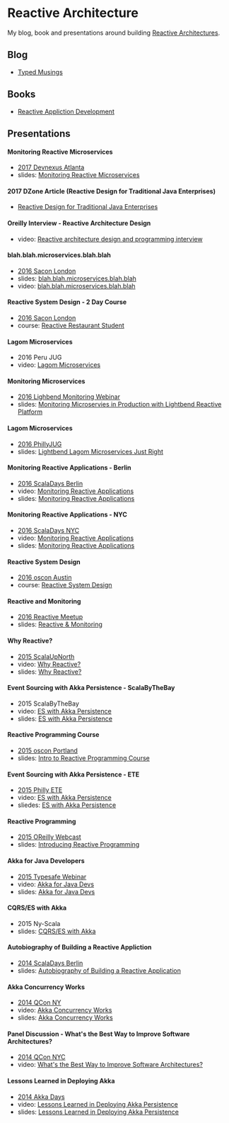 # Reactive Architecture

My blog, book and presentations around building [Reactive Architectures](http://www.reactivemanifesto.org).

## Blog

* [Typed Musings](http://ironfish.github.io)

## Books

* [Reactive Appliction Development](http://manning.com/devore/?a_aid=ironfish&a_bid=39e254aa)

## Presentations

#### Monitoring Reactive Microservices

- [2017 Devnexus Atlanta](https://devnexus.com/s/devnexus2017/presentations/17355)
- slides: [Monitoring Reactive Microservices](pdf/reactive-monitoring-devnexus-2017.pdf)

#### 2017 DZone Article (Reactive Design for Traditional Java Enterprises)

- [Reactive Design for Traditional Java Enterprises](https://dzone.com/articles/reactive-system-design-for-traditional-java-enterprises)

#### Oreilly Interview - Reactive Architecture Design

- video: [Reactive architecture design and programming interview](https://www.youtube.com/watch?v=nZ1NucpEyxM)

#### blah.blah.microservices.blah.blah

- [2016 Sacon London](http://conferences.oreilly.com/software-architecture/engineering-business-eu/public/schedule/detail/52564)
- slides: [blah.blah.microservices.blah.blah](pdf/blah-blah-microservices-blah-blah.pdf)
- video: [blah.blah.microservices.blah.blah](https://player.oreilly.com/videos/9781491958483?login=true)

#### Reactive System Design - 2 Day Course

- [2016 Sacon London](http://conferences.oreilly.com/software-architecture/engineering-business-eu/public/schedule/detail/53768)
- course: [Reactive Restaurant Student](https://github.com/ironfish/reactive-restaurant-student)

#### Lagom Microservices

- 2016 Peru JUG
- video: [Lagom Microservices](https://www.youtube.com/watch?v=eLP1yc1dkdM)

#### Monitoring Microservices

- [2016 Lighbend Monitoring Webinar](http://www.slideshare.net/Lightbend/monitoring-microservices-in-production-with-lightbend-reactive-platform)
- slides: [Monitoring Microservies in Production with Lightbend Reactive Platform](pdf/monitoring-reactive-applications-webinar.pdf)

#### Lagom Microservices

- [2016 PhillyJUG](http://www.meetup.com/PhillyJUG/events/231389526/)
- slides: [Lightbend Lagom Microservices Just Right](/pdf/lightbend-lagom-mircroservices-just-right.pdf)

#### Monitoring Reactive Applications - Berlin
- [2016 ScalaDays Berlin](http://event.scaladays.org/scaladays-berlin-2016#!#schedulePopupExtras-7591)
- video: [Monitoring Reactive Applications](https://www.youtube.com/watch?v=oNAqAkRvDdo)
- slides: [Monitoring Reactive Applications](/pdf/monitoring_reactive_applications.pdf)

#### Monitoring Reactive Applications - NYC

- [2016 ScalaDays NYC](http://event.scaladays.org/scaladays-nyc-2016#!#schedulePopupExtras-7543)
- video: [Monitoring Reactive Applications](http://tinyurl.com/hte28qj)
- slides: [Monitoring Reactive Applications](/pdf/monitoring_reactive_applications.pdf)

#### Reactive System Design

- [2016 oscon Austin](http://tinyurl.com/zd2mfb2)
- course: [Reactive System Design](https://github.com/ironfish/reactive-system-design)

#### Reactive and Monitoring

- [2016 Reactive Meetup](http://tinyurl.com/j7sbg7t)
- slides: [Reactive & Monitoring](/pdf/reactive-and-monitoring-reactive-meetup.2016.pdf)

#### Why Reactive?

- [2015 ScalaUpNorth](http://scalaupnorth.com/2015.html)
- video: [Why Reactive?](https://www.youtube.com/watch?v=QzmRZTu2WYs)
- slides: [Why Reactive?](/pdf/why-reactive.pdf)

#### Event Sourcing with Akka Persistence - ScalaByTheBay

- 2015 ScalaByTheBay
- video: [ES with Akka Persistence](https://www.youtube.com/watch?v=uA2AsZW0I7A)
- slides: [ES with Akka Persistence](/pdf/dist_es_with_akka_persistence_sbtb.pdf)

#### Reactive Programming Course

- [2015 oscon Portland](http://tinyurl.com/7dprkk)
- slides: [Intro to Reactive Programming Course](http://tinyurl.com/nz2rgd6)

#### Event Sourcing with Akka Persistence - ETE

- [2015 Philly ETE](http://chariotsolutions.com/screencast/philly-ete-2015-51-duncan-k-devore-distributed-eventsourcing-with-akka/)
- video: [ES with Akka Persistence](http://tinyurl.com/pbnrnws)
- sliedes: [ES with Akka Persistence](/pdf/dist_es_with_akka_pers.pdf)

#### Reactive Programming

- [2015 OReilly Webcast](http://tinyurl.com/news2hq)
- slides: [Introducing Reactive Programming](/pdf/intro_reactive_prog.pdf)

#### Akka for Java Developers

- [2015 Typesafe Webinar](http://tinyurl.com/nhut99k)
- video: [Akka for Java Devs](https://www.youtube.com/watch?v=-zvWtSR08HA)
- slides: [Akka for Java Devs](/pdf/akka_for_java_devs.pdf)

#### CQRS/ES with Akka

- 2015 Ny-Scala
- slides: [CQRS/ES with Akka](/pdf/cqrs_es.pdf)

#### Autobiography of Building a Reactive Appliction
- [2014 ScalaDays Berlin](https://www.youtube.com/watch?v=8cw7PoZuedc)
- slides: [Autobiography of Building a Reactive Application](/pdf/autobiography_ra.pdf)

#### Akka Concurrency Works

- [2014 QCon NY](http://tinyurl.com/pjcbcce)
- video: [Akka Concurrency Works](https://www.infoq.com/presentations/akka-concurrency-jvm)
- slides: [Akka Concurrency Works](/pdf/akka_concurrency_works.pdf)

#### Panel Discussion - What's the Best Way to Improve Software Architectures?

- [2014 QCon NYC](https://qconnewyork.com/ny2014/presentation/software-architecture-improvements-talk-4-0.html)
- video: [What's the Best Way to Improve Software Architectures?](http://tinyurl.com/nd8zalc)

#### Lessons Learned in Deploying Akka

- [2014 Akka Days](https://www.lightbend.com/resources/video/akka-days-webinar-day-1)
- video: [Lessons Learned in Deploying Akka Persistence](https://www.lightbend.com/resources/video/akka-days-webinar-day-1)
- slides: [Lessons Learned in Deploying Akka Persistence](/pdf/lessons-akka-pers.pdf)

